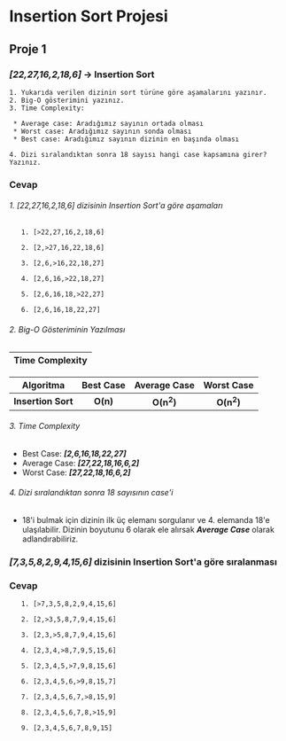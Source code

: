 # Insertion Sort Projesi



## Proje 1

### *[22,27,16,2,18,6]* -> Insertion Sort



 	1. Yukarıda verilen dizinin sort türüne göre aşamalarını yazınır.
 	2. Big-O gösterimini yazınız.
 	3. Time Complexity:
 	
 	 * Average case: Aradığımız sayının ortada olması
 	 * Worst case: Aradığımız sayının sonda olması
 	 * Best case: Aradığımız sayının dizinin en başında olması
 	
 	4. Dizi sıralandıktan sonra 18 sayısı hangi case kapsamına girer? Yazınız.



### Cevap



###### 1. *[22,27,16,2,18,6]* dizisinin Insertion Sort'a göre aşamaları

```
   1. [>22,27,16,2,18,6]

   2. [2,>27,16,22,18,6]

   3. [2,6,>16,22,18,27]

   4. [2,6,16,>22,18,27]

   5. [2,6,16,18,>22,27]

   6. [2,6,16,18,22,27]
```



###### 2. Big-O Gösteriminin Yazılması

| Time Complexity |
| :-------------: |

|     Algoritma      | Best Case |     Average Case     |      Worst Case      |
| :----------------: | :-------: | :------------------: | :------------------: |
| **Insertion Sort** | **O(n)**  | **O(n<sup>2</sup>)** | **O(n<sup>2</sup>)** |



###### 3. Time Complexity

- Best Case: ***[2,6,16,18,22,27]***
- Average Case: ***[27,22,18,16,6,2]***
- Worst Case: ***[27,22,18,16,6,2]***



###### 4. Dizi sıralandıktan sonra 18 sayısının case'i

- 18'i bulmak için dizinin ilk üç elemanı sorgulanır ve 4. elemanda 18'e ulaşılabilir. Dizinin boyutunu 6 olarak ele alırsak ***Average Case*** olarak adlandırabiliriz.





### *[7,3,5,8,2,9,4,15,6]* dizisinin Insertion Sort'a göre sıralanması



### Cevap



```
   1. [>7,3,5,8,2,9,4,15,6]

   2. [2,>3,5,8,7,9,4,15,6]

   3. [2,3,>5,8,7,9,4,15,6]

   4. [2,3,4,>8,7,9,5,15,6]

   5. [2,3,4,5,>7,9,8,15,6]

   6. [2,3,4,5,6,>9,8,15,7]
   
   7. [2,3,4,5,6,7,>8,15,9]
   
   8. [2,3,4,5,6,7,8,>15,9]
   
   9. [2,3,4,5,6,7,8,9,15]
```
